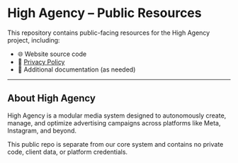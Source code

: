 # High Agency – Public Resources

This repository contains public-facing resources for the High Agency project, including:

- 🌐 Website source code
- 📄 [Privacy Policy](https://adrielvieira.github.io/high-agency-site/privacy-policy.html)
- 📘 Additional documentation (as needed)

---

## About High Agency

High Agency is a modular media system designed to autonomously create, manage, and optimize advertising campaigns across platforms like Meta, Instagram, and beyond.

This public repo is separate from our core system and contains no private code, client data, or platform credentials.
